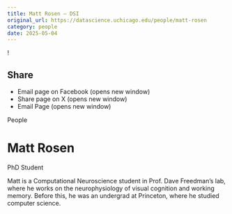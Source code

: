 ```yaml
---
title: Matt Rosen – DSI
original_url: https://datascience.uchicago.edu/people/matt-rosen
category: people
date: 2025-05-04
---
```


<!-- Table-like structure detected -->

!

## Share

* Email page on Facebook (opens new window)
* Share page on X (opens new window)
* Email Page (opens new window)

<!-- Table-like structure detected -->

People

# Matt Rosen

PhD Student

Matt is a Computational Neuroscience student in Prof. Dave Freedman’s lab, where he works on the neurophysiology of visual cognition and working memory. Before this, he was an undergrad at Princeton, where he studied computer science.